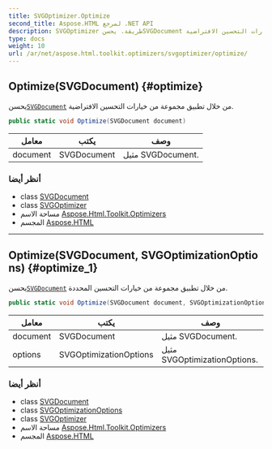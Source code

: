 ```yaml
---
title: SVGOptimizer.Optimize
second_title: Aspose.HTML لمرجع .NET API
description: SVGOptimizer طريقة. يحسنSVGDocument من خلال تطبيق مجموعة من خيارات التحسين الافتراضية.
type: docs
weight: 10
url: /ar/net/aspose.html.toolkit.optimizers/svgoptimizer/optimize/
---
```

## Optimize(SVGDocument) {#optimize}

يحسن[`SVGDocument`](../../../aspose.html.dom.svg/svgdocument/) من خلال تطبيق مجموعة من خيارات التحسين الافتراضية.

```csharp
public static void Optimize(SVGDocument document)
```

| معامل | يكتب | وصف |
| --- | --- | --- |
| document | SVGDocument | مثيل SVGDocument. |

### أنظر أيضا

* class [SVGDocument](../../../aspose.html.dom.svg/svgdocument/)
* class [SVGOptimizer](../)
* مساحة الاسم [Aspose.Html.Toolkit.Optimizers](../../svgoptimizer/)
* المجسم [Aspose.HTML](../../../)

---

## Optimize(SVGDocument, SVGOptimizationOptions) {#optimize_1}

يحسن[`SVGDocument`](../../../aspose.html.dom.svg/svgdocument/) من خلال تطبيق مجموعة من خيارات التحسين المحددة.

```csharp
public static void Optimize(SVGDocument document, SVGOptimizationOptions options)
```

| معامل | يكتب | وصف |
| --- | --- | --- |
| document | SVGDocument | مثيل SVGDocument. |
| options | SVGOptimizationOptions | مثيل SVGOptimizationOptions. |

### أنظر أيضا

* class [SVGDocument](../../../aspose.html.dom.svg/svgdocument/)
* class [SVGOptimizationOptions](../../svgoptimizationoptions/)
* class [SVGOptimizer](../)
* مساحة الاسم [Aspose.Html.Toolkit.Optimizers](../../svgoptimizer/)
* المجسم [Aspose.HTML](../../../)


